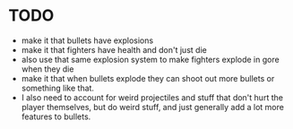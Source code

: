 # TODO
 - make it that bullets have explosions
 - make it that fighters have health and don't just die
 - also use that same explosion system to make fighters explode in gore when
   they die
 - make it that when bullets explode they can shoot out more bullets or
   something like that.
 - I also need to account for weird projectiles and stuff that don't hurt the
   player themselves, but do weird stuff, and just generally add a lot more
   features to bullets.
